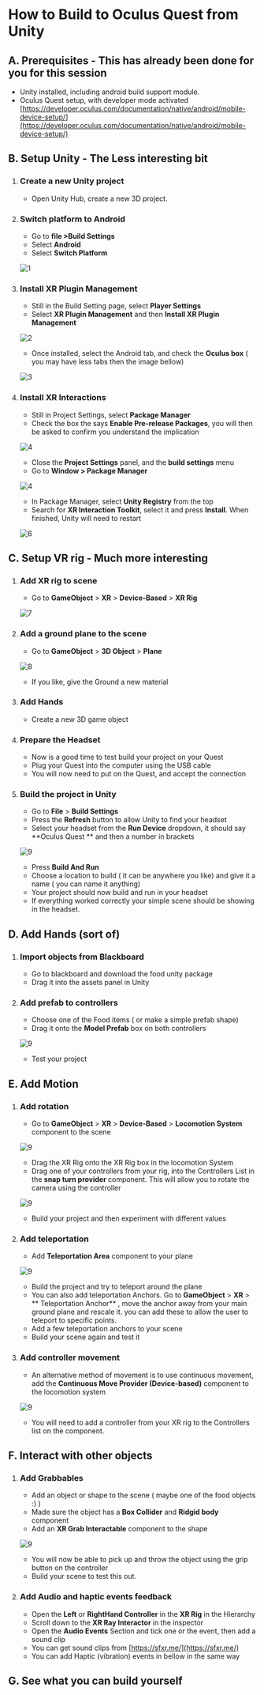 # How to Build to Oculus Quest from Unity



## A. Prerequisites - This has already been done for you for this session

* Unity installed, including android build support module.
* Oculus Quest setup, with developer mode activated
	[https://developer.oculus.com/documentation/native/android/mobile-device-setup/](https://developer.oculus.com/documentation/native/android/mobile-device-setup/)

## B. Setup Unity -  The Less interesting bit

1. ### Create a new Unity project
	* Open Unity Hub, create a new 3D project.

1. ### Switch platform to Android
	* Go to **file >Build Settings**
	* Select **Android**
	* Select **Switch Platform**
	
	![1](1.PNG)
	
2. ### Install XR Plugin Management
	* Still in the Build Setting page, select **Player Settings**
	* Select **XR Plugin Management** and then **Install XR Plugin Management**
	
	![2](3.PNG)
	
	* Once installed, select the Android tab, and check the **Oculus box** ( you may have less tabs then the image bellow)
	
	![3](4.PNG)

3. ### Install XR Interactions
	* Still in Project Settings, select **Package Manager**
	* Check the box the says **Enable Pre-release Packages**, you will then be asked to confirm you understand the implication

	![4](7.PNG)
	
	* Close the **Project Settings** panel, and the **build settings** menu
	* Go to **Window > Package Manager**

	![4](5.PNG)
	
	* In Package Manager, select **Unity Registry** from the top 
	* Search for **XR Interaction Toolkit**, select it and press **Install**. When finished, Unity will need to restart

	![6](8.PNG)


## C. Setup VR rig - Much more interesting

1. ### Add XR rig to scene
	* Go to **GameObject** > **XR** > **Device-Based** > **XR Rig**
	
	![7](9.PNG)
	
2. ### Add a ground plane to the scene
	* Go to **GameObject** > **3D Object** > **Plane**
	
	![8](10.PNG)
	
	* If you like, give the Ground a new material

3. ### Add Hands
	* Create a new 3D game object 

3. ### Prepare the Headset
	* Now is a good time to test build your project on your Quest
	* Plug your Quest into the computer using the USB cable
	* You will now need to put on the Quest, and accept the connection
	
4. ### Build the project in Unity 
	* Go to **File** > **Build Settings**
	* Press the **Refresh** button to allow Unity to find your headset
	* Select your headset from the **Run Device** dropdown, it should say **Oculus Quest ** and then a number in brackets

	![9](11.PNG)

	* Press **Build And Run**
	* Choose a location to build ( it can be anywhere you like) and give it a name ( you can name it anything)
	* Your project should now build and run in your headset
	* If everything worked correctly your simple scene should be showing in the headset.

## D. Add Hands (sort of)

1. ### Import objects from Blackboard
	* Go to blackboard and download the food unity package
	* Drag it into the assets panel in Unity
	
2. ### Add prefab to controllers
	* Choose one of the Food items ( or make a simple prefab shape)
	* Drag it onto the **Model Prefab** box on both controllers

	![9](12.PNG)
	
	* Test your project

## E. Add Motion

1. ### Add rotation
	* Go to **GameObject** > **XR** > **Device-Based** > **Locomotion System** component to the scene

	![9](12.PNG)

	* Drag the XR Rig onto the XR Rig box in the locomotion System
	* Drag one of your controllers from your rig, into the Controllers List in the **snap turn provider** component. This will allow you to rotate the camera using the controller
   
	![9](13.PNG)
	
	* Build your project and then experiment with different values
	
2. ### Add teleportation
	* Add **Teleportation Area** component to your plane
	
	 ![9](14.PNG)
		
	* Build the project and try to teleport around the plane
	* You can also add teleportation Anchors. Go to **GameObject** > **XR** > ** Teleportation Anchor** , move the anchor away from your main ground plane and rescale it. you can add these to allow the user to teleport to specific points.
	* Add a few teleportation anchors to your scene
	* Build your scene again and test it

3. ### Add controller movement
	* An alternative method of movement is to use continuous movement, add the **Continuous Move Provider (Device-based)** component to the locomotion system

	![9](15.PNG)

	* You will need to add a controller from your XR rig to the Controllers list on the component.

## F. Interact with other objects

1. ### Add Grabbables
	* Add an object or shape to the scene ( maybe one of the food objects :) )
	* Made sure the object has a **Box Collider** and **Ridgid body** component
	* Add an **XR Grab Interactable** component to the shape

	![9](16.PNG)

	* You will now be able to pick up and throw the object using the grip button on the controller
	* Build your scene to test this out.

2. ### Add Audio and haptic events feedback
	
	* Open the **Left** or **RightHand Controller** in the **XR Rig** in the Hierarchy
	* Scroll down to the **XR Ray Interactor** in the inspector
	* Open the **Audio Events** Section and tick one or the event, then add a sound clip
	* You can get sound clips from [https://sfxr.me/](https://sfxr.me/)
	* You can add Haptic (vibration) events in bellow in the same way

## G. See what you can build yourself

